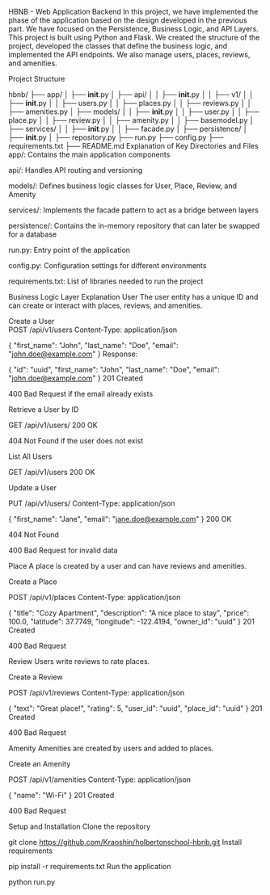 HBNB - Web Application Backend
In this project, we have implemented the phase of the application based on the design developed in the previous part. We have focused on the Persistence, Business Logic, and API Layers. This project is built using Python and Flask.
We created the structure of the project, developed the classes that define the business logic, and implemented the API endpoints.
We also manage users, places, reviews, and amenities.

Project Structure

hbnb/
├── app/
│   ├── __init__.py
│   ├── api/
│   │   ├── __init__.py
│   │   ├── v1/
│   │       ├── __init__.py
│   │       ├── users.py
│   │       ├── places.py
│   │       ├── reviews.py
│   │       ├── amenities.py
│   ├── models/
│   │   ├── __init__.py
│   │   ├── user.py
│   │   ├── place.py
│   │   ├── review.py
│   │   ├── amenity.py
│   │   ├── basemodel.py
│   ├── services/
│   │   ├── __init__.py
│   │   ├── facade.py
│   ├── persistence/
│       ├── __init__.py
│       ├── repository.py
├── run.py
├── config.py
├── requirements.txt
├── README.md
Explanation of Key Directories and Files
app/: Contains the main application components

api/: Handles API routing and versioning

models/: Defines business logic classes for User, Place, Review, and Amenity

services/: Implements the facade pattern to act as a bridge between layers

persistence/: Contains the in-memory repository that can later be swapped for a database

run.py: Entry point of the application

config.py: Configuration settings for different environments

requirements.txt: List of libraries needed to run the project

Business Logic Layer Explanation
User
The user entity has a unique ID and can create or interact with places, reviews, and amenities.

Create a User                                                                                                                                                                                               
POST /api/v1/users
Content-Type: application/json

{
  "first_name": "John",
  "last_name": "Doe",
  "email": "john.doe@example.com"
}
Response:

{
  "id": "uuid",
  "first_name": "John",
  "last_name": "Doe",
  "email": "john.doe@example.com"
}
201 Created

400 Bad Request if the email already exists

Retrieve a User by ID

GET /api/v1/users/<id>
200 OK

404 Not Found if the user does not exist

List All Users

GET /api/v1/users
200 OK

Update a User

PUT /api/v1/users/<id>
Content-Type: application/json

{
  "first_name": "Jane",
  "email": "jane.doe@example.com"
}
200 OK

404 Not Found

400 Bad Request for invalid data

Place
A place is created by a user and can have reviews and amenities.

Create a Place

POST /api/v1/places
Content-Type: application/json

{
  "title": "Cozy Apartment",
  "description": "A nice place to stay",
  "price": 100.0,
  "latitude": 37.7749,
  "longitude": -122.4194,
  "owner_id": "uuid"
}
201 Created

400 Bad Request

Review
Users write reviews to rate places.

Create a Review

POST /api/v1/reviews
Content-Type: application/json

{
  "text": "Great place!",
  "rating": 5,
  "user_id": "uuid",
  "place_id": "uuid"
}
201 Created

400 Bad Request

Amenity
Amenities are created by users and added to places.

Create an Amenity

POST /api/v1/amenities
Content-Type: application/json

{
  "name": "Wi-Fi"
}
201 Created

400 Bad Request

Setup and Installation
Clone the repository

git clone https://github.com/Kraoshin/holbertonschool-hbnb.git
Install requirements

pip install -r requirements.txt
Run the application

python run.py
